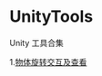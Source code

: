 # UnityTools
Unity 工具合集

  1.[物体旋转交互及查看](https://github.com/yinczar/UnityTools/tree/main/Assets/Scripts/GameObject-Interactive)
